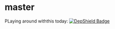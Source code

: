 # master

PLaying around withthis today:
[![DepShield Badge](https://depshield.sonatype.org/badges/owner/repository/depshield.svg)](https://depshield.github.io)
